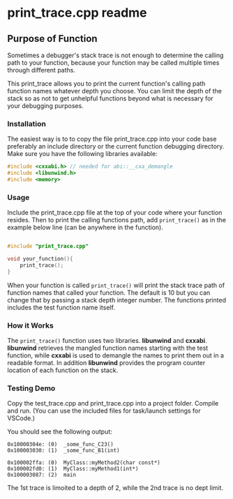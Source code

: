 # print_trace.cpp readme

## Purpose of Function
Sometimes a debugger's stack trace is not enough to determine the calling path to your function,  because your function may be called multiple times through different paths. 

This print_trace allows you to print the current function's calling path function names whatever depth you choose. You can limit the depth of the stack so as not to get unhelpful functions beyond what is necessary for your debugging purposes.


### Installation

The easiest way is to to copy the file print_trace.cpp into your code base preferably an include directory or the current function debugging directory. Make sure you have the following libraries available:

```c++
#include <cxxabi.h> // needed for abi::__cxa_demangle
#include <libunwind.h>
#include <memory>
```

### Usage
Include the print_trace.cpp file at the top of your code where your function resides. Then to print the calling functions path, add `print_trace()` as in the example below line (can be anywhere in the function).

```c++

#include "print_trace.cpp"

void your_function(){
    print_trace();
}
```

When your function is called `print_trace()` will print the stack trace path of function names that called your function. The default is 10 but you can change that by passing a stack depth integer number. The functions printed includes the test function name itself.

### How it Works

The ```print_trace()``` function uses two libraries. **libunwind** and **cxxabi**. **libunwind** retrieves the mangled function names starting with the test function, while **cxxabi** is used to demangle the names to print them out in a readable format. In addition **libunwind** provides the program counter location of each function on the stack.

### Testing Demo

Copy the test_trace.cpp and print_trace.cpp into a project folder. Compile and run. (You can use the included files for task/launch settings for VSCode.)

You should see the following output:
```
0x10000304e: (0)  _some_func_C23()
0x100003030: (1)  _some_func_B1(int)

0x100002ffa: (0)  MyClass::myMethod2(char const*)
0x100002fd0: (1)  MyClass::myMethod1(int*)
0x100003087: (2)  main
```
The 1st trace is limoited to a depth of 2, while the 2nd trace is no dept limit.


